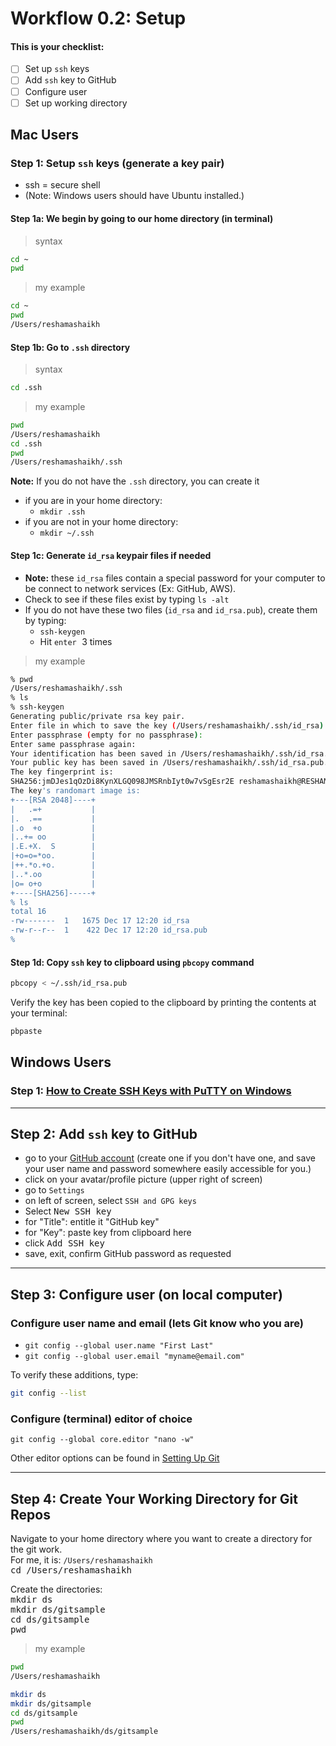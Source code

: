 
# Workflow 0.2: Setup

#### This is your checklist:
- [ ] Set up `ssh` keys
- [ ] Add `ssh` key to GitHub
- [ ] Configure user
- [ ] Set up working directory

## Mac Users

### Step 1:  Setup `ssh` keys (generate a key pair)
- ssh = secure shell
- (Note:  Windows users should have Ubuntu installed.)

#### Step 1a:  We begin by going to our home directory (in terminal)
>syntax
```bash
cd ~
pwd
```
>my example
```bash
cd ~
pwd
/Users/reshamashaikh
```

#### Step 1b:  Go to `.ssh` directory
>syntax
```bash
cd .ssh
```
>my example
```bash
pwd
/Users/reshamashaikh
cd .ssh
pwd
/Users/reshamashaikh/.ssh 
```

**Note:**  If you do not have the `.ssh` directory, you can create it
- if you are in your home directory:
	- `mkdir .ssh` 
- if you are not in your home directory:
	- `mkdir ~/.ssh`


#### Step 1c: Generate `id_rsa` keypair files if needed
- **Note:**  these `id_rsa` files contain a special password for your computer to be connect to network services (Ex:  GitHub, AWS).
- Check to see if these files exist by typing <kbd> `ls -alt`</kbd>
- If you do not have these two files (`id_rsa` and `id_rsa.pub`), create them by typing:  
	- <kbd> `ssh-keygen`</kbd>
	- Hit  <kbd> `enter`  </kbd> 3 times

>my example
```bash
% pwd 
/Users/reshamashaikh/.ssh
% ls
% ssh-keygen
Generating public/private rsa key pair.
Enter file in which to save the key (/Users/reshamashaikh/.ssh/id_rsa): 
Enter passphrase (empty for no passphrase): 
Enter same passphrase again: 
Your identification has been saved in /Users/reshamashaikh/.ssh/id_rsa.
Your public key has been saved in /Users/reshamashaikh/.ssh/id_rsa.pub.
The key fingerprint is:
SHA256:jmDJes1qOzDi8KynXLGQ098JMSRnbIyt0w7vSgEsr2E reshamashaikh@RESHAMAs-MacBook-Pro.local
The key's randomart image is:
+---[RSA 2048]----+
|   .=+           |
|.  .==           |
|.o  +o           |
|..+= oo          |
|.E.+X.  S        |
|+o=o=*oo.        |
|++.*o.+o.        |
|..*.oo           |
|o= o+o           |
+----[SHA256]-----+
% ls
total 16
-rw-------  1   1675 Dec 17 12:20 id_rsa
-rw-r--r--  1    422 Dec 17 12:20 id_rsa.pub
% 
```

#### Step 1d: Copy `ssh` key to clipboard using `pbcopy` command
```bash
pbcopy < ~/.ssh/id_rsa.pub
```
Verify the key has been copied to the clipboard by printing the contents at your terminal:  
```bash
pbpaste
```


## Windows Users
### Step 1:  [How to Create SSH Keys with PuTTY on Windows](https://www.digitalocean.com/docs/droplets/how-to/add-ssh-keys/create-with-putty/)


---
## Step 2:  Add `ssh` key to GitHub
- go to your [GitHub account](https://github.com/) (create one if you don't have one, and save your user name and password somewhere easily accessible for you.)
- click on your avatar/profile picture (upper right of screen)
- go to `Settings`
- on left of screen, select `SSH and GPG keys`
- Select <kbd> New SSH key </kbd>
- for "Title":  entitle it  "GitHub key"
- for "Key":  paste key from clipboard here
- click <kbd> Add SSH key </kbd>
- save, exit, confirm GitHub password as requested


---
## Step 3:  Configure user (on local computer)
### Configure user name and email (lets Git know who you are)
- `git config --global user.name "First Last"`  
- `git config --global user.email "myname@email.com"` 

To verify these additions, type:  
```bash
git config --list
```

### Configure (terminal) editor of choice
`git config --global core.editor "nano -w"` 

Other editor options can be found in [Setting Up Git](http://swcarpentry.github.io/git-novice/02-setup/)

---
## Step 4: Create Your Working Directory for Git Repos
Navigate to your home directory where you want to create a directory for the git work.  
For me, it is:  `/Users/reshamashaikh`  
<kbd> cd /Users/reshamashaikh </kbd>  

Create the directories:  
<kbd>  mkdir ds  </kbd>  
<kbd>  mkdir ds/gitsample </kbd>  
<kbd>  cd ds/gitsample </kbd>  
<kbd>  pwd </kbd>  
  
>my example
```bash
pwd
/Users/reshamashaikh
```
```bash
mkdir ds
mkdir ds/gitsample
cd ds/gitsample
pwd
/Users/reshamashaikh/ds/gitsample
```
